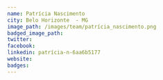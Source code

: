 ```yaml
---
name: Patrícia Nascimento
city: Belo Horizonte  - MG
image_path: /images/team/patrícia_nascimento.png
badged_image_path:
twitter:
facebook:
linkedin: patrícia-n-6aa6b5177
website:
badges:
---
```

